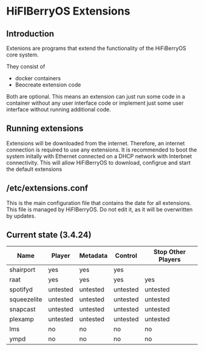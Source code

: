 # HiFIBerryOS Extensions

## Introduction

Extenions are programs that extend the functionality of the HiFiBerryOS core system. 

They consist of
- docker containers
- Beocreate extension code

Both are optional. This means an extension can just run some code in a container without
any user interface code or implement just some user interface without running additional 
code.

## Running extensions

Extensions will be downloaded from the internet. Therefore, an internet connection is 
required to use any extensions. It is recommended to boot the system initally with Ethernet 
connected on a DHCP network with Interbnet connectivity. This will allow HiFiBerryOS to
download, configrue and start the default extensions

## /etc/extensions.conf

This is the main configuration file that contains the date for all extensions.
This file is managed by HiFIBerryOS. Do not edit it, as it will be overwritten by updates.

## Current state (3.4.24)
| Name      | Player      | Metadata       | Control     | Stop Other Players |
|-----------|-------------|----------------|-------------|--------------------|
|shairport|yes|yes|yes|
|raat|yes|yes|yes|yes|
|spotifyd|untested|untested|untested|untested|
|squeezelite|untested|untested|untested|untested|
|snapcast|untested|untested|untested|untested|
|plexamp|untested|untested|untested|untested|
|lms|no|no|no|no|
|ympd|no|no|no|no|
